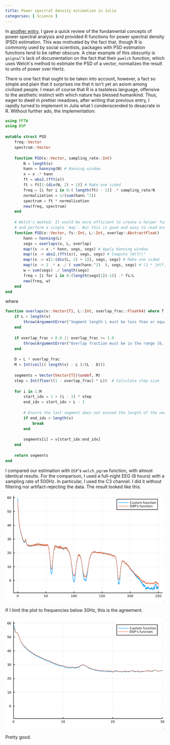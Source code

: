 ```yaml
---
title: Power spectral density estimation in Julia
categories: [ Science ]
---
```


In [another entry](https://slopezpereyra.github.io/2024-04-07-PSDInR/), I gave
a quick review of the fundamental concepts of power spectral analysis and
provided R functions for power spectral density (PSD) estimation. This was
motivated by the fact that, though R is commonly used by social scientists,
packages with PSD estimation functions tend to be rather obscure. A clear
example of this obscurity is `gsignal`'s lack of documentation on the fact that
their `pwelch` function, which uses Welch's method to estimate the PSD of a
vector, normalizes the result to units of power over Hertz.

There is one fact that ought to be taken into account, however, a fact so
simple and plain that it surprises me that it isn't yet an axiom among
civilized people. I mean of course that R is a tasteless language, offensive to the
aesthetic instinct with which nature has blessed humankind. Thus, eager to
dwell in prettier meadows, after writing that previous entry, I rapidly turned
to implement in Julia what I condenscended to desacrate in R. Without further 
ado, the implementation:

```jl
using FFTW
using DSP 

mutable struct PSD
    freq::Vector
    spectrum::Vector

    function PSD(x::Vector, sampling_rate::Int)
        N = length(x)
        hann = hanning(N) # Hanning window
        x = x .* hann
        ft = abs2.(fft(x))
        ft = ft[1:(div(N, 2) + 1)] # Make one sided
        freq = [i for i in 0:( length(ft) - 1)] .* sampling_rate/N
        normalization = 2/(sum(hann.^2)) 
        spectrum = ft * normalization
        new(freq, spectrum)
    end

    # Welch's method. It would be more efficient to create a helper function
    # and perform a single `map`. But this is good and easy to read enough.
    function PSD(x::Vector, fs::Int, L::Int, overlap::AbstractFloat)
        hann = hanning(L)
        segs = overlaps(x, L, overlap)
        map!(x -> x .* hann, segs, segs) # Apply Hanning window
        map!(x -> abs2.(fft(x)), segs, segs) # Compute |H(f)|²
        map!(x -> x[1:(div(L, 2) + 1)], segs, segs) # Make one sided
        map!(x -> 2 .* x ./ ( sum(hann.^2)  ), segs, segs) # (2 * |H(f)|²) / (∑ wᵢ²)
        w = sum(segs) ./ length(segs)
        freq = [i for i in 0:(length(segs[1])-1)] .* fs/L
        new(freq, w)
    end
end
```

where 

```jl
function overlaps(v::Vector{T}, L::Int, overlap_frac::Float64) where T
    if L > length(v)
        throw(ArgumentError("Segment length L must be less than or equal to the length of the vector."))
    end
    
    if overlap_frac < 0.0 || overlap_frac >= 1.0
        throw(ArgumentError("Overlap fraction must be in the range [0, 1)."))
    end

    D = L * overlap_frac
    M = Int(ceil(( length(v) - L )/(L - D)))
    
    segments = Vector{Vector{T}}(undef, M)
    step = Int(floor((1 - overlap_frac) * L))  # Calculate step size
    
    for i in 1:M
        start_idx = 1 + (i - 1) * step
        end_idx = start_idx + L - 1
        
        # Ensure the last segment does not exceed the length of the vector
        if end_idx > length(v)
            break
        end
        
        segments[i] = v[start_idx:end_idx]
    end
    
    return segments
end
```

I compared our estimation with `DSP`'s `welch_pgram` function, with almost
identical results. For the comparison, I used a full-night EEG (8 hours) with a
sampling rate of $500\text{Hz}$. In particular, I used the C3 channel. I did it
without filtering nor artifact-rejecting the data. The result looked like this.


<p align="center">
  <img src="../Images/julia_spec.png">
</p>

If I limit the plot to frequencies below $30\text{Hz}$, this is the agreement.
<p align="center">
  <img src="../Images/julia_spec_30.png">
</p>

Pretty good.

